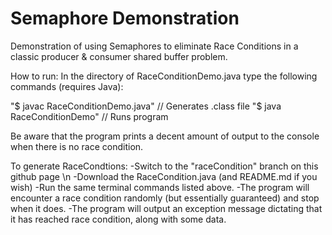# Semaphore Demonstration

Demonstration of using Semaphores to eliminate Race Conditions in a classic producer & consumer shared buffer problem.

How to run:
In the directory of RaceConditionDemo.java type the following commands (requires Java):

"$ javac RaceConditionDemo.java"  // Generates .class file
"$ java  RaceConditionDemo"       // Runs program

Be aware that the program prints a decent amount of output to the console when there is no race condition.


To generate RaceCondtions: 
-Switch to the "raceCondition" branch on this github page \n
-Download the RaceCondition.java (and README.md if you wish)
-Run the same terminal commands listed above.
-The program will encounter a race condition randomly (but essentially guaranteed) and stop when it does.
-The program will output an exception message dictating that it has reached race condition, along with some data.
